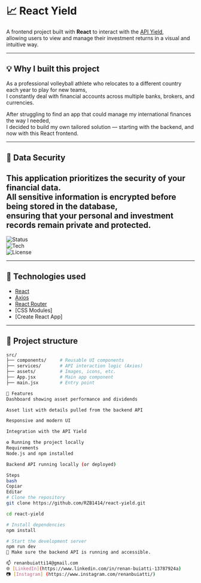 # 📈 React Yield

A frontend project built with **React** to interact with the [API Yield](https://github.com/RZB1414/api-Yield),  
allowing users to view and manage their investment returns in a visual and intuitive way.

---

## 💡 Why I built this project

As a professional volleyball athlete who relocates to a different country each year to play for new teams,  
I constantly deal with financial accounts across multiple banks, brokers, and currencies.  

After struggling to find an app that could manage my international finances the way I needed,  
I decided to build my own tailored solution — starting with the backend, and now with this React frontend.

---

## 🔐 Data Security

This application prioritizes the security of your financial data.  
All sensitive information is **encrypted before being stored** in the database,  
ensuring that your personal and investment records remain private and protected.
---

![Status](https://img.shields.io/badge/status-in%20development-yellow)  
![Tech](https://img.shields.io/badge/built%20with-React-blue)  
![License](https://img.shields.io/badge/license-MIT-green)

---

## 🚀 Technologies used

- [React](https://reactjs.org/)  
- [Axios](https://axios-http.com/)  
- [React Router](https://reactrouter.com/)  
- [CSS Modules]
- [Create React App]

---

## 📂 Project structure

```bash
src/
├── components/     # Reusable UI components
├── services/       # API interaction logic (Axios)
├── assets/         # Images, icons, etc.
├── App.jsx         # Main app component
├── main.jsx        # Entry point

🧪 Features
Dashboard showing asset performance and dividends

Asset list with details pulled from the backend API

Responsive and modern UI

Integration with the API Yield

⚙️ Running the project locally
Requirements
Node.js and npm installed

Backend API running locally (or deployed)

Steps
bash
Copiar
Editar
# Clone the repository
git clone https://github.com/RZB1414/react-yield.git

cd react-yield

# Install dependencies
npm install

# Start the development server
npm run dev
📝 Make sure the backend API is running and accessible.

📫 renanbuiatti14@gmail.com  
🌐 [LinkedIn](https://www.linkedin.com/in/renan-buiatti-13787924a)  
📷 [Instagram] (https://www.instagram.com/renanbuiatti/)
